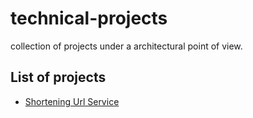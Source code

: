 # technical-projects

collection of projects under a architectural point of view.

## List of projects

- [Shortening Url Service](shortening-url-service/README.md)